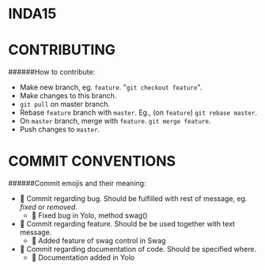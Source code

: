 # INDA15
# CONTRIBUTING

######How to contribute: 
- Make new branch, eg. `feature`. "`git checkout feature`". 
- Make changes to this branch. 
- `git pull` on master branch. 
- Rebase `feature` branch with `master`. Eg., (on `feature`) `git rebase master`. 
- On `master` branch, merge with `feature`. `git merge feature`. 
- Push changes to `master`. 

# COMMIT CONVENTIONS 
######Commit emojis and their meaning: 
- :bug: Commit regarding bug. Should be fulfilled with rest of message, eg. *fixed* or *removed*. 
  - :bug: Fixed bug in Yolo, method swag()
- :hammer: Commit regarding feature. Should be be used together with text message. 
  - :hammer: Added feature of swag control in Swag
- :book: Commit regarding documentation of code. Should be specified where. 
  - :book: Documentation added in Yolo
